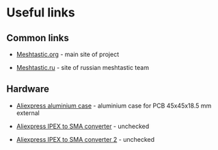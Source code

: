 # Useful links

## Common links

* [Meshtastic.org](https://meshtastic.org/) - main site of project

* [Meshtastic.ru](https://meshtastic.ru/) - site of russian meshtastic team

## Hardware

* [Aliexpress aluminium case](https://aliexpress.ru/item/32226417158.html) - aluminium case for PCB 45x45x18.5 mm external

* [Aliexpress IPEX to SMA converter](https://a.aliexpress.com/_AlJSeS) - unchecked

* [Aliexpress IPEX to SMA converter 2](https://a.aliexpress.com/_AE24qa) - unchecked
